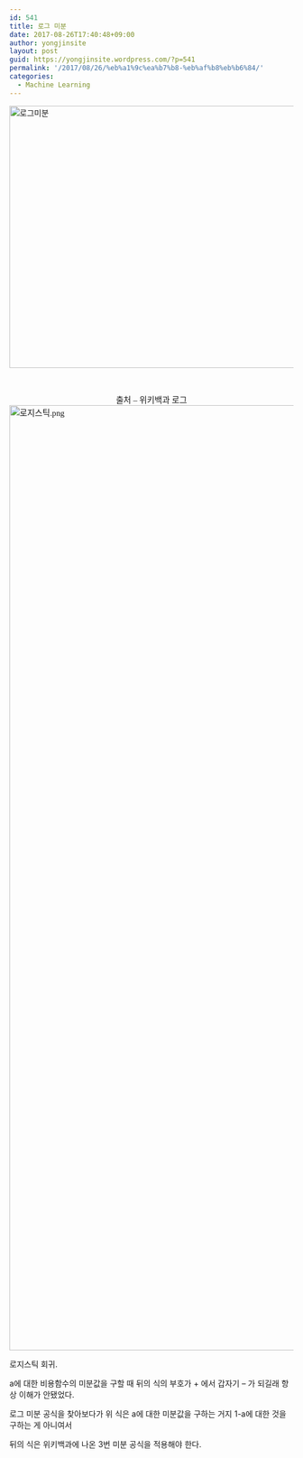```yaml
---
id: 541
title: 로그 미분
date: 2017-08-26T17:40:48+09:00
author: yongjinsite
layout: post
guid: https://yongjinsite.wordpress.com/?p=541
permalink: '/2017/08/26/%eb%a1%9c%ea%b7%b8-%eb%af%b8%eb%b6%84/'
categories:
  - Machine Learning
---
```

<img class=" size-full wp-image-542 aligncenter" src="https://yongj.in/wp-content/uploads/2017/08/eba19ceab7b8ebafb8ebb684.png" alt="로그미분" width="1346" height="465" srcset="https://yongj.in/wp-content/uploads/2017/08/eba19ceab7b8ebafb8ebb684.png 1346w, https://yongj.in/wp-content/uploads/2017/08/eba19ceab7b8ebafb8ebb684-300x104.png 300w, https://yongj.in/wp-content/uploads/2017/08/eba19ceab7b8ebafb8ebb684-768x265.png 768w, https://yongj.in/wp-content/uploads/2017/08/eba19ceab7b8ebafb8ebb684-1024x354.png 1024w, https://yongj.in/wp-content/uploads/2017/08/eba19ceab7b8ebafb8ebb684-1000x345.png 1000w, https://yongj.in/wp-content/uploads/2017/08/eba19ceab7b8ebafb8ebb684-800x276.png 800w" sizes="(max-width: 1346px) 100vw, 1346px" />

&nbsp;

<p lang="x-IV_mathan" style="margin:0;font-family:'Cambria Math';font-size:11pt;text-align:center;">
  출처 &#8211; 위키백과 로그
</p>

<div style="direction:ltr;border-width:100%;">
</div>

<p lang="x-IV_mathan" style="margin:0;font-family:'Cambria Math';font-size:11pt;">
  <!--[endif]-->
</p>

<p lang="x-IV_mathan" style="margin:0;font-family:'Cambria Math';font-size:11pt;">
  <img class="alignnone size-full wp-image-547" src="https://yongj.in/wp-content/uploads/2017/08/eba19ceca780ec8aa4ed8bb1.png" alt="로지스틱.png" width="1990" height="1676" srcset="https://yongj.in/wp-content/uploads/2017/08/eba19ceca780ec8aa4ed8bb1.png 1990w, https://yongj.in/wp-content/uploads/2017/08/eba19ceca780ec8aa4ed8bb1-300x253.png 300w, https://yongj.in/wp-content/uploads/2017/08/eba19ceca780ec8aa4ed8bb1-768x647.png 768w, https://yongj.in/wp-content/uploads/2017/08/eba19ceca780ec8aa4ed8bb1-1024x862.png 1024w, https://yongj.in/wp-content/uploads/2017/08/eba19ceca780ec8aa4ed8bb1-1000x842.png 1000w, https://yongj.in/wp-content/uploads/2017/08/eba19ceca780ec8aa4ed8bb1-356x300.png 356w" sizes="(max-width: 1990px) 100vw, 1990px" /><!--[endif]-->
</p>

<p lang="x-IV_mathan">
  로지스틱 회귀.
</p>

<p lang="x-IV_mathan">
  a에 대한 비용함수의 미분값을 구할 때 뒤의 식의 부호가 + 에서 갑자기 &#8211; 가 되길래 항상 이해가 안됐었다.
</p>

<p lang="x-IV_mathan">
  로그 미분 공식을 찾아보다가 위 식은 a에 대한 미분값을 구하는 거지 1-a에 대한 것을 구하는 게 아니여서
</p>

<p lang="x-IV_mathan">
  뒤의 식은 위키백과에 나온 3번 미분 공식을 적용해야 한다.
</p>

<p lang="x-IV_mathan" style="margin:0;font-family:'Cambria Math';font-size:11pt;">
  <!--[endif]-->
</p>